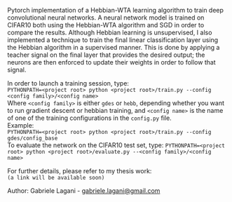 Pytorch implementation of a Hebbian-WTA learning algorithm to train
deep convolutional neural networks.
A neural network model is trained on CIFAR10 both using the 
Hebbian-WTA algorithm and SGD in order to compare the results.
Although Hebbian learning is unsupervised, I also implemented a 
technique to train the final linear classification layer using the
Hebbian algorithm in a supervised manner. This is done by applying a 
teacher signal on the final layer that provides the desired output; 
the neurons are then enforced to update their weights in order to 
follow that signal.

In order to launch a training session, type:  
`PYTHONPATH=<project root> python <project root>/train.py --config <config family>/<config name>`  
Where `<config family>` is either `gdes` or `hebb`, depending whether 
you want to run gradient descent or hebbian training, and 
`<config name>` is the name of one of the training configurations in 
the `config.py` file.  
Example:  
`PYTHONPATH=<project root> python <project root>/train.py --config gdes/config_base`  
To evaluate the network on the CIFAR10 test set, type:
`PYTHONPATH=<project root> python <project root>/evaluate.py --<config family>/<config name>`  

For further details, please refer to my thesis work:  
`(a link will be available soon)`

Author: Gabriele Lagani - gabriele.lagani@gmail.com

